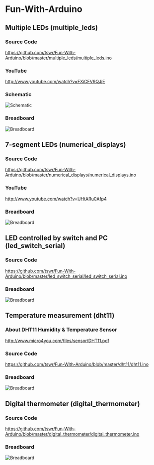 Fun-With-Arduino
================

Multiple LEDs (multiple_leds)
----------------------------

### Source Code
https://github.com/tswr/Fun-With-Arduino/blob/master/multiple_leds/multiple_leds.ino

### YouTube
http://www.youtube.com/watch?v=FXiCFV9QJjE

### Schematic
![Schematic](https://raw.github.com/tswr/Fun-With-Arduino/master/multiple_leds/multiple_leds_schematic_small.png)

### Breadboard
![Breadboard](https://raw.github.com/tswr/Fun-With-Arduino/master/multiple_leds/multiple_leds_breadboard_small.png)

7-segment LEDs (numerical_displays)
-----------------------------------

### Source Code
https://github.com/tswr/Fun-With-Arduino/blob/master/numerical_displays/numerical_displays.ino

### YouTube
http://www.youtube.com/watch?v=UHtARu0Afp4

### Breadboard
![Breadboard](https://raw.github.com/tswr/Fun-With-Arduino/master/numerical_displays/numerical_displays_breadboard.jpg)

LED controlled by switch and PC (led_switch_serial)
---------------------------------------------------

### Source Code
https://github.com/tswr/Fun-With-Arduino/blob/master/led_switch_serial/led_switch_serial.ino

### Breadboard
![Breadboard](https://raw.github.com/tswr/Fun-With-Arduino/master/led_switch_serial/led_switch_serial_breadboard.jpg)

Temperature measurement (dht11)
-------------------------------

### About DHT11 Humidity & Temperature Sensor
http://www.micro4you.com/files/sensor/DHT11.pdf

### Source Code
https://github.com/tswr/Fun-With-Arduino/blob/master/dht11/dht11.ino

### Breadboard
![Breadboard](https://raw.github.com/tswr/Fun-With-Arduino/master/dht11/dht11_breadboard.jpg)

Digital thermometer (digital_thermometer)
-----------------------------------------

### Source Code
https://github.com/tswr/Fun-With-Arduino/blob/master/digital_thermometer/digital_thermometer.ino

### Breadboard
![Breadboard](https://raw.github.com/tswr/Fun-With-Arduino/master/digital_thermometer/digital_thermometer_breadboard.jpg)
